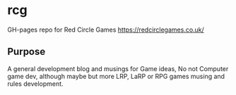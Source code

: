 # rcg

GH-pages repo for Red Circle Games https://redcirclegames.co.uk/

## Purpose

A general development blog and musings for Game ideas, No not Computer game dev, although maybe but more LRP, LaRP or RPG games musing and rules development.

